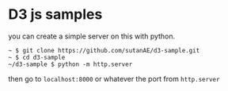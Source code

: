 # D3 js samples

you can create a simple server on this with python.


```
~ $ git clone https://github.com/sutanAE/d3-sample.git
~ $ cd d3-sample
~/d3-sample $ python -m http.server
```

then go to ```localhost:8000``` or whatever the port from ```http.server```